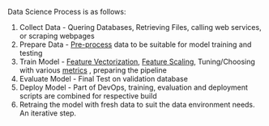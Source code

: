 Data Science Process is as follows:
1. Collect Data - Quering Databases, Retrieving Files, calling web services, or scraping webpages
2. Prepare Data - [Pre-process](https://www.geeksforgeeks.org/data-preprocessing-in-data-mining/) data to be suitable for model training and testing
3. Train Model - [Feature Vectorization](https://machinelearningmastery.com/prepare-text-data-machine-learning-scikit-learn/), [Feature Scaling](https://towardsdatascience.com/all-about-feature-scaling-bcc0ad75cb35), Tuning/Choosing with various [metrics](https://towardsdatascience.com/20-popular-machine-learning-metrics-part-1-classification-regression-evaluation-metrics-1ca3e282a2ce)
, preparing the pipeline 
4. Evaluate Model - Final Test on validation database 
5. Deploy Model - Part of DevOps, training, evaluation and deployment scripts are combined for respective build
5. Retraing the model with fresh data to suit the data environment needs. An iterative step. 
